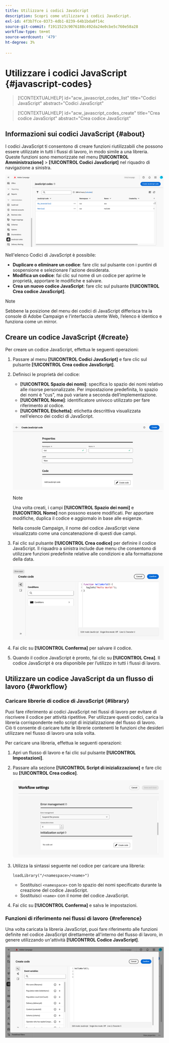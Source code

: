 ```yaml
---
title: Utilizzare i codici JavaScript
description: Scopri come utilizzare i codici JavaScript.
exl-id: 4f3b7fce-0373-4db1-8239-64b1bda0f14c
source-git-commit: f1911523c9076188c492da24e0cbe5c760e58a28
workflow-type: tm+mt
source-wordcount: '479'
ht-degree: 3%

---
```


# Utilizzare i codici JavaScript {#javascript-codes}

>[!CONTEXTUALHELP]
>id="acw_javascript_codes_list"
>title="Codici JavaScript"
>abstract="Codici JavaScript"

>[!CONTEXTUALHELP]
>id="acw_javascript_codes_create"
>title="Crea codice JavaScript"
>abstract="Crea codice JavaScript"

## Informazioni sui codici JavaScript {#about}

I codici JavaScript ti consentono di creare funzioni riutilizzabili che possono essere utilizzate in tutti i flussi di lavoro, in modo simile a una libreria. Queste funzioni sono memorizzate nel menu **[!UICONTROL Amministrazione]** > **[!UICONTROL Codici JavaScript]** nel riquadro di navigazione a sinistra.

![Interfaccia elenco codici JavaScript con le opzioni disponibili](assets/javascript-list.png)

Nell&#39;elenco Codici di JavaScript è possibile:

* **Duplicare o eliminare un codice**: fare clic sul pulsante con i puntini di sospensione e selezionare l&#39;azione desiderata.
* **Modifica un codice**: fai clic sul nome di un codice per aprirne le proprietà, apportare le modifiche e salvare.
* **Crea un nuovo codice JavaScript**: fare clic sul pulsante **[!UICONTROL Crea codice JavaScript]**.

>[!NOTE]
>
>Sebbene la posizione del menu dei codici di JavaScript differisca tra la console di Adobe Campaign e l’interfaccia utente Web, l’elenco è identico e funziona come un mirror.

## Creare un codice JavaScript {#create}

Per creare un codice JavaScript, effettua le seguenti operazioni:

1. Passare al menu **[!UICONTROL Codici JavaScript]** e fare clic sul pulsante **[!UICONTROL Crea codice JavaScript]**.

1. Definisci le proprietà del codice:

   * **[!UICONTROL Spazio dei nomi]**: specifica lo spazio dei nomi relativo alle risorse personalizzate. Per impostazione predefinita, lo spazio dei nomi è &quot;cus&quot;, ma può variare a seconda dell’implementazione.
   * **[!UICONTROL Nome]**: identificatore univoco utilizzato per fare riferimento al codice.
   * **[!UICONTROL Etichetta]**: etichetta descrittiva visualizzata nell&#39;elenco dei codici di JavaScript.

   ![Interfaccia di creazione codice JavaScript con spazio dei nomi, nome ed etichetta dei campi](assets/javascript-create.png)

   >[!NOTE]
   >
   >Una volta creati, i campi **[!UICONTROL Spazio dei nomi]** e **[!UICONTROL Nome]** non possono essere modificati. Per apportare modifiche, duplica il codice e aggiornalo in base alle esigenze.
   >
   >Nella console Campaign, il nome del codice JavaScript viene visualizzato come una concatenazione di questi due campi.

1. Fai clic sul pulsante **[!UICONTROL Crea codice]** per definire il codice JavaScript. Il riquadro a sinistra include due menu che consentono di utilizzare funzioni predefinite relative alle condizioni e alla formattazione della data.

   ![Interfaccia dell&#39;editor di codice JavaScript con funzioni predefinite](assets/javascript-code.png)

1. Fai clic su **[!UICONTROL Conferma]** per salvare il codice.

1. Quando il codice JavaScript è pronto, fai clic su **[!UICONTROL Crea]**. Il codice JavaScript è ora disponibile per l’utilizzo in tutti i flussi di lavoro.

## Utilizzare un codice JavaScript da un flusso di lavoro {#workflow}

### Caricare librerie di codice di JavaScript {#library}

Puoi fare riferimento ai codici JavaScript nei flussi di lavoro per evitare di riscrivere il codice per attività ripetitive. Per utilizzare questi codici, carica la libreria corrispondente nello script di inizializzazione del flusso di lavoro. Ciò ti consente di caricare tutte le librerie contenenti le funzioni che desideri utilizzare nel flusso di lavoro una sola volta.

Per caricare una libreria, effettua le seguenti operazioni:

1. Apri un flusso di lavoro e fai clic sul pulsante **[!UICONTROL Impostazioni]**.
1. Passare alla sezione **[!UICONTROL Script di inizializzazione]** e fare clic su **[!UICONTROL Crea codice]**.

   ![L&#39;interfaccia dello script di inizializzazione del flusso di lavoro mostra l&#39;opzione di creazione del codice](assets/javascript-initialization.png)

1. Utilizza la sintassi seguente nel codice per caricare una libreria:

   ```
   loadLibrary("/<namespace>/<name>")
   ```

   * Sostituisci `<namespace>` con lo spazio dei nomi specificato durante la creazione del codice JavaScript.
   * Sostituisci `<name>` con il nome del codice JavaScript.

1. Fai clic su **[!UICONTROL Conferma]** e salva le impostazioni.

### Funzioni di riferimento nei flussi di lavoro {#reference}

Una volta caricata la libreria JavaScript, puoi fare riferimento alle funzioni definite nel codice JavaScript direttamente all&#39;interno del flusso di lavoro, in genere utilizzando un&#39;attività **[!UICONTROL Codice JavaScript]**.

![Interfaccia del flusso di lavoro che mostra l&#39;utilizzo delle funzioni di JavaScript](assets/javascript-function.png)